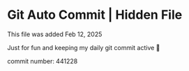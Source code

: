 # Git Auto Commit | Hidden File

This file was added Feb 12, 2025

Just for fun and keeping my daily git commit active 🤪

commit number: 441228
